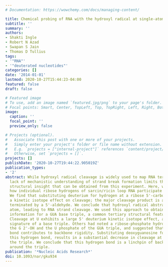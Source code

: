 ```yaml
---
# Documentation: https://wowchemy.com/docs/managing-content/

title: Chemical probing of RNA with the hydroxyl radical at single-atom resolution
subtitle: ''
summary: ''
authors:
- Shakti Ingle
- Robert N Azad
- Swapan S Jain
- Thomas D Tullius
tags:
- '"RNA"'
- '"deuterated nucleotides"'
categories: []
date: '2014-01-01'
lastmod: 2020-10-27T15:44:23-04:00
featured: false
draft: false

# Featured image
# To use, add an image named `featured.jpg/png` to your page's folder.
# Focal points: Smart, Center, TopLeft, Top, TopRight, Left, Right, BottomLeft, Bottom, BottomRight.
image:
  caption: ''
  focal_point: ''
  preview_only: false

# Projects (optional).
#   Associate this post with one or more of your projects.
#   Simply enter your project's folder or file name without extension.
#   E.g. `projects = ["internal-project"]` references `content/project/deep-learning/index.md`.
#   Otherwise, set `projects = []`.
projects: []
publishDate: '2020-10-27T19:44:22.905019Z'
publication_types:
- '2'
abstract: While hydroxyl radical cleavage is widely used to map RNA tertiary structure,
  lack of mechanistic understanding of strand break formation limits the degree of
  structural insight that can be obtained from this experiment. Here, we determine
  how individual ribose hydrogens of sarcin/ricin loop RNA participate in strand cleavage.
  We find that substituting deuterium for hydrogen at a ribose 5'-carbon produces
  a kinetic isotope effect on cleavage; the major cleavage product is an RNA strand
  terminated by a 5'-aldehyde. We conclude that hydroxyl radical abstracts a 5'-hydrogen
  atom, leading to RNA strand cleavage. We used this approach to obtain structural
  information for a GUA base triple, a common tertiary structural feature of RNA.
  Cleavage at U exhibits a large 5' deuterium kinetic isotope effect, a potential
  signature of a base triple. Others had noted a ribose-phosphate hydrogen bond involving
  the G 2'-OH and the U phosphate of the GUA triple, and suggested that this hydrogen
  bond contributes to backbone rigidity. Substituting deoxyguanosine for G, to eliminate
  this hydrogen bond, results in a substantial decrease in cleavage at G and U of
  the triple. We conclude that this hydrogen bond is a linchpin of backbone structure
  around the triple.
publication: '*Nucleic Acids Research*'
doi: 10.1093/nar/gku934
---
```

